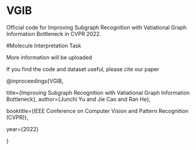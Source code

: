 # VGIB
Official code for Improving Subgraph Recognition with Vatiational Graph Information Bottleneck in CVPR 2022.

#Molecule Interpretation Task

More information will be uploaded

If you find the code and dataset useful, please cite our paper

@inproceedings{VGIB,

title={Improving Subgraph Recognition with Vatiational Graph Information Bottleneck},
author={Junchi Yu and Jie Cao and Ran He},

booktitle={IEEE Conference on Computer Vision and Pattern Recognition (CVPR)},

year={2022}

}
